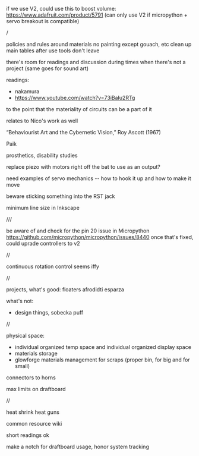 if we use V2, could use this to boost volume:
https://www.adafruit.com/product/5791
(can only use V2 if micropython + servo breakout is compatible)

/

policies and rules around materials
no painting except gouach, etc
clean up main tables after use
tools don't leave


there's room for readings and discussion during times when there's not a project (same goes for sound art)

readings:
- nakamura
- https://www.youtube.com/watch?v=73iBaIu2RTg

to the point that the materiality of circuits can be a part of it

relates to Nico's work as well

“Behaviourist Art and the Cybernetic Vision,” Roy Ascott (1967)

Paik

prosthetics, disability studies



replace piezo with motors right off the bat to use as an output?


need examples of servo mechanics -- how to hook it up and how to make it move

beware sticking something into the RST jack


minimum line size in Inkscape



///

be aware of and check for the pin 20 issue in Micropython
https://github.com/micropython/micropython/issues/8440
once that's fixed, could uprade controllers to v2


//


continuous rotation control seems iffy


//


projects, what's good:
floaters
afrodidti
esparza

what's not:
- design things, sobecka puff

//


physical space:
- individual organized temp space and individual organized display space
- materials storage
- glowforge materials management for scraps (proper bin, for big and for small)



connectors to horns

max limits on draftboard

//

heat shrink
heat guns

common resource wiki 

short readings ok 


make a notch for draftboard usage, honor system tracking 
